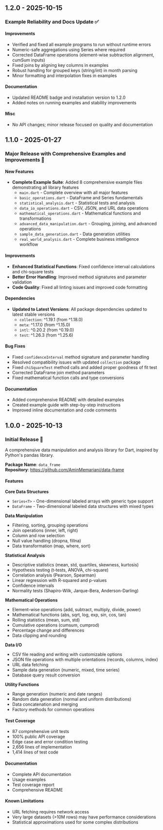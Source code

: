 ## 1.2.0 - 2025-10-15

### Example Reliability and Docs Update ✅

#### Improvements
- Verified and fixed all example programs to run without runtime errors
- Numeric-safe aggregations using Series<num> where required
- Corrected DataFrame operations (element-wise subtraction alignment, cumSum inputs)
- Fixed joins by aligning key columns in examples
- Robust handling for grouped keys (string/int) in month parsing
- Minor formatting and interpolation fixes in examples

#### Documentation
- Updated README badge and installation version to 1.2.0
- Added notes on running examples and stability improvements

#### Misc
- No API changes; minor release focused on quality and documentation

## 1.1.0 - 2025-01-27

### Major Release with Comprehensive Examples and Improvements 🚀

#### New Features
- **Complete Example Suite**: Added 8 comprehensive example files demonstrating all library features
  - `main.dart` - Complete overview with all major features
  - `basic_operations.dart` - DataFrame and Series fundamentals
  - `statistical_analysis.dart` - Statistical tests and analysis
  - `data_io_operations.dart` - CSV, JSON, and URL data operations
  - `mathematical_operations.dart` - Mathematical functions and transformations
  - `advanced_data_manipulation.dart` - Grouping, joining, and advanced operations
  - `sample_data_generation.dart` - Data generation utilities
  - `real_world_analysis.dart` - Complete business intelligence workflow

#### Improvements
- **Enhanced Statistical Functions**: Fixed confidence interval calculations and chi-square tests
- **Better Error Handling**: Improved method signatures and parameter validation
- **Code Quality**: Fixed all linting issues and improved code formatting

#### Dependencies
- **Updated to Latest Versions**: All package dependencies updated to latest stable versions
  - `collection`: ^1.19.1 (from ^1.18.0)
  - `meta`: ^1.17.0 (from ^1.15.0)
  - `intl`: ^0.20.2 (from ^0.19.0)
  - `test`: ^1.26.3 (from ^1.25.6)

#### Bug Fixes
- Fixed `confidenceInterval` method signature and parameter handling
- Resolved compatibility issues with updated `collection` package
- Fixed `chiSquareTest` method calls and added proper goodness of fit test
- Corrected DataFrame join method parameters
- Fixed mathematical function calls and type conversions

#### Documentation
- Added comprehensive README with detailed examples
- Created example guide with step-by-step instructions
- Improved inline documentation and code comments

## 1.0.0 - 2025-10-13

### Initial Release 🎉

A comprehensive data manipulation and analysis library for Dart, inspired by Python's pandas library.

**Package Name**: `data_frame`  
**Repository**: https://github.com/AminMemariani/data-frame

#### Features

**Core Data Structures**
- `Series<T>` - One-dimensional labeled arrays with generic type support
- `DataFrame` - Two-dimensional labeled data structures with mixed types

**Data Manipulation**
- Filtering, sorting, grouping operations
- Join operations (inner, left, right)
- Column and row selection
- Null value handling (dropna, fillna)
- Data transformation (map, where, sort)

**Statistical Analysis**
- Descriptive statistics (mean, std, quartiles, skewness, kurtosis)
- Hypothesis testing (t-tests, ANOVA, chi-square)
- Correlation analysis (Pearson, Spearman)
- Linear regression with R-squared and p-values
- Confidence intervals
- Normality tests (Shapiro-Wilk, Jarque-Bera, Anderson-Darling)

**Mathematical Operations**
- Element-wise operations (add, subtract, multiply, divide, power)
- Mathematical functions (abs, sqrt, log, exp, sin, cos, tan)
- Rolling statistics (mean, sum, std)
- Cumulative operations (cumsum, cumprod)
- Percentage change and differences
- Data clipping and rounding

**Data I/O**
- CSV file reading and writing with customizable options
- JSON file operations with multiple orientations (records, columns, index)
- URL data fetching
- Sample data generation (numeric, mixed, time series)
- Database query result conversion

**Utility Functions**
- Range generation (numeric and date ranges)
- Random data generation (normal and uniform distributions)
- Data concatenation and merging
- Factory methods for common operations

#### Test Coverage
- 87 comprehensive unit tests
- 100% public API coverage
- Edge case and error condition testing
- 2,656 lines of implementation
- 1,414 lines of test code

#### Documentation
- Complete API documentation
- Usage examples
- Test coverage report
- Comprehensive README

#### Known Limitations
- URL fetching requires network access
- Very large datasets (>10M rows) may have performance considerations
- Statistical approximations used for some complex distributions
